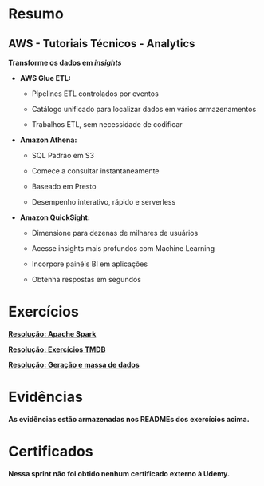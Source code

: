 # **Resumo**

## **AWS - Tutoriais Técnicos - Analytics**

**Transforme os dados em *insights***

- **AWS Glue ETL:**

    - Pipelines ETL controlados por eventos

    - Catálogo unificado para localizar dados em vários armazenamentos

    - Trabalhos ETL, sem necessidade de codificar

- **Amazon Athena:**

    - SQL Padrão em S3 

    - Comece a consultar instantaneamente

    - Baseado em Presto

    - Desempenho interativo, rápido e serverless

- **Amazon QuickSight:**

    - Dimensione para dezenas de milhares de usuários

    - Acesse insights mais profundos com Machine Learning

    - Incorpore painéis BI em aplicações

    - Obtenha respostas em segundos


# **Exercícios**

[**Resolução: Apache Spark**](./Exercicios/ApacheSparkExercicios/)

[**Resolução: Exercícios TMDB**](./Exercicios/ExerciciosTMDB/)

[**Resolução: Geração e massa de dados**](./Exercicios/Geracao-e-massa-de-dados/)

# **Evidências**

**As evidências estão armazenadas nos READMEs dos exercícios acima.**

# **Certificados**

**Nessa sprint não foi obtido nenhum certificado externo à Udemy.**



